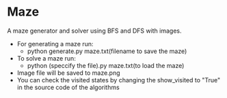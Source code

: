 # Maze
A maze generator and solver using BFS and DFS with images.
* For generating a maze run: 
   * python generate.py maze.txt(filename to save the maze)
* To solve a maze run:
   * python (speccify the file).py maze.txt(to load the maze)
* Image file will be saved to maze.png
* You can check the visited states by changing the show_visited to "True" in the source code of the algorithms
